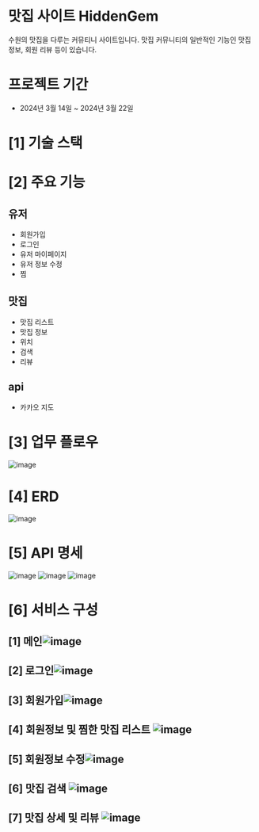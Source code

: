 # 맛집 사이트 HiddenGem
수원의 맛집을 다루는 커뮤티니 사이트입니다. 맛집 커뮤니티의 일반적인 기능인 맛집 정보, 회원 리뷰 등이 있습니다.

# 프로젝트 기간
- 2024년 3월 14일 ~ 2024년 3월 22일

# [1] 기술 스택

# [2] 주요 기능
## 유저
- 회원가입
- 로그인
- 유저 마이페이지
- 유저 정보 수정
- 찜

## 맛집
- 맛집 리스트
- 맛집 정보
- 위치
- 검색
- 리뷰

## api
- 카카오 지도
  
# [3] 업무 플로우
![image](https://github.com/Ape07Park/MidTermProject_HiddenGem/assets/132667775/b1ddbe0a-7771-4d42-84ba-70a073f9bc55)

# [4] ERD
![image](https://github.com/Ape07Park/MidTermProject_HiddenGem/assets/132667775/249ce3bc-b9fa-4807-9015-783d4ce3dccc)

# [5] API 명세
![image](https://github.com/Ape07Park/MidTermProject_HiddenGem/assets/132667775/b6e0fea6-fea4-47e9-ae26-e42d04105906)
![image](https://github.com/Ape07Park/MidTermProject_HiddenGem/assets/132667775/7a892438-15ab-4e72-8af4-ac1fb26be92e)
![image](https://github.com/Ape07Park/MidTermProject_HiddenGem/assets/132667775/85b85b1e-70b4-45ab-b984-3e4089355f5d)

# [6] 서비스 구성

## [1] 메인![image](https://github.com/Ape07Park/MidTermProject_HiddenGem/assets/132667775/2353f3a5-d7b8-4929-948b-39cd8d5b546e)

## [2] 로그인![image](https://github.com/Ape07Park/MidTermProject_HiddenGem/assets/132667775/36fc7022-ae67-4eab-88f6-fdcc82be7a7f)

## [3] 회원가입![image](https://github.com/Ape07Park/MidTermProject_HiddenGem/assets/132667775/3c1666dc-2ba5-4820-bf3d-145d91e42e42)

## [4] 회원정보 및 찜한 맛집 리스트 ![image](https://github.com/Ape07Park/MidTermProject_HiddenGem/assets/132667775/55db6eba-ebff-4d3e-aebb-fead21ef8cbb)

## [5] 회원정보 수정![image](https://github.com/Ape07Park/MidTermProject_HiddenGem/assets/132667775/e604bb41-aec7-4120-9514-de06c171aadf)

## [6] 맛집 검색 ![image](https://github.com/Ape07Park/MidTermProject_HiddenGem/assets/132667775/967f62b1-54b2-4f3c-87ad-3f2e30eb7532)

## [7] 맛집 상세 및 리뷰 ![image](https://github.com/Ape07Park/MidTermProject_HiddenGem/assets/132667775/0a61ca49-895e-4312-968f-3b14f0ef4cce)
